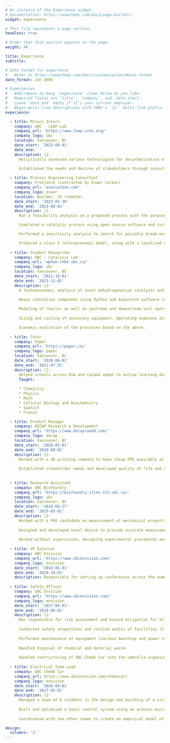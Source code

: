 ```yaml
---
# An instance of the Experience widget.
# Documentation: https://wowchemy.com/docs/page-builder/
widget: experience

# This file represents a page section.
headless: true

# Order that this section appears on the page.
weight: 40

title: Experience
subtitle:

# Date format for experience
#   Refer to https://wowchemy.com/docs/customization/#date-format
date_format: Jan 2006

# Experiences.
#   Add/remove as many `experience` items below as you like.
#   Required fields are `title`, `company`, and `date_start`.
#   Leave `date_end` empty if it's your current employer.
#   Begin multi-line descriptions with YAML's `|2-` multi-line prefix.
experience:

  - title: Mitacs Intern
    company: UBC - LEAP Lab
    company_url: 'https://www.leap-ires.org/'
    company_logo: ubc
    location: Vancouver, BC
    date_start: '2023-09-01'
    date_end: ''
    description: |2-
      Holistically assessed various technologies for decarbonization of the Canadian Coast Guard fleet.

      Established the needs and desires of stakeholders through consultation and workshops, then designed performance metrics accordingly, creating a decisionmaking framework.
    
  - title: Process Engineering Consultant
    company: Freelance (contracted by Exaer Carbon)
    company_url: 'exarcarbon.com'
    company_logo: exaer
    location: Boulder, CO (remote)
    date_start: '2023-05-30'
    date_end: '2023-08-01'
    description: |2- 
      Ran a feasibility analysis on a proposed process with the purpose of facilitating a patent application.

      Simulated a catalytic process using open-source software and custom code.

      Performed a sensitivity analysis to search for possible break-even conditions.

      Produced a class 5 technoeconomic model, along with a levelized cost of production based on process evaluation.
    
  - title: Student Researcher
    company: UBC - Catalysis Lab
    company_url: 'upham.chbe.ubc.ca/'
    company_logo: ubc
    location: Vancouver, BC
    date_start: '2021-10-01'
    date_end: '2023-11-01'
    description: |2- 
      A technoeconomic analysis of novel dehydrogenation catalysts and their associated processes. 
      
      Heavy simulation component using Python and Aspentech software (Aspen Plus, HYSYS, Adsorption, Energy Analyzer).

      Modeling of reactor as well as upstream and downstream unit operations including separations and heat integration.
      
      Sizing and costing of necessary equipment. Operating expenses also determined.

      Economic evaluation of the processes based on the above.
    
  - title: Tutor
    company: Paper
    company_url: 'https://paper.co/'
    company_logo: paper
    location: Vancouver, BC
    date_start: '2020-08-01'
    date_end: '2021-07-31'
    description: |2- 
      Helped schools across USA and Canada adapt to online learning during the COVID-19 pandemic by providing 24/7 support to students.
      Taught:
      
      * Chemistry
      * Physics
      * Math
      * Cellular Biology and Biochemistry
      * Spanish
      * French

  - title: Product Manager
    company: DECAP Research & Development
    company_url: 'https://www.decaprandd.com/'
    company_logo: decap
    location: Vancouver, BC
    date_start: '2020-05-01'
    date_end: '2020-08-01'
    description: |2-
      Worked with a 3D printing company to make cheap PPE available at the start of the COVID-19 pandemic. 
      
      Established stakeholder needs and developed quality of life and comfort improvements without sacrificing safety.
      
      
  - title: Research Assistant
    company: UBC Biofoundry
    company_url: 'https://biofoundry.sites.olt.ubc.ca/'
    company_logo: ubc
    location: Vancouver, BC
    date_start: '2018-04-27'
    date_end: '2019-05-01'
    description: |2-
      Worked with a PhD candidate on measurement of mechanical properties of viscoelastic neural cells.
      
      Designed and developed novel device to provide accurate measurements, reducing price by 80% compared to existing prototype while improving accuracy.
      
      Worked without supervision, designing experimental procedures and collecting and analyzing data to validate the device.
  
  - title: VP External
    company: UBC Envision
    company_url: 'https://www.ubcenvision.com/'
    company_logo: envision
    date_start: '2018-06-01'
    date_end: '2018-10-01'
    description: Responsible for setting up conferences across the summer and in preparation for the upcoming academic year. Also acted as a liaison between our own AICHE chapter and our sister chapter in Barcelona.
    
  - title: Safety Officer
    company: UBC Envision
    company_url: 'https://www.ubcenvision.com/'
    company_logo: envision
    date_start: '2017-06-01'
    date_end: '2018-06-01'
    description: |2-
      Was responsible for risk assessment and hazard mitigation for all Envision teams and projects.
      
      Conducted safety inspections and routine audits of facilities (2 labs, 1 workshop, 1 work room).
      
      Performed maintenance of equipment (various benchtop and power tools, 2 3D printers)
      
      Handled disposal of chemical and material waste.
      
      Handled restructuring of UBC ChemE Car into the umbrella organization UBC Envision. This required revision of all SOPs, and retraining of several members.
      
  - title: Electrical Team Lead
    company: UBC ChemE Car
    company_url: https://www.ubcenvision.com/chemecar/
    company_logo: envision
    date_start: '2016-09-01'
    date_end: '2017-05-01'
    description: |2-
      Managed a team of 6 students in the design and building of a circuit for a small chemically-powered car.
      
      Built and optimized a basic control system using an arduino microcontroller and series of MOSFETs, servos, and photoresistors.
      
      Coordinated with two other teams to create an empirical model of car speed and iodine clock reaction based on initial conditions.

design:
  columns: '2'
---
```

